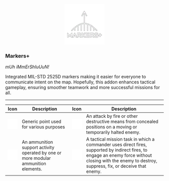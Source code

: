 <p align="center">
  <img width="128" height="128" src="https://github.com/0xBC13FE/ImageDatabase/blob/main/PNG/pluslogo.png">
</p>

### Markers+
*mUh iMmErShIuUuN!*

Integrated MIL-STD 2525D markers making it easier for everyone to communicate intent on the map. Hopefully, this addon enhances tactical gameplay, ensuring smoother teamwork and more successful missions for all.

---

Icon | Description | Icon | Description
---------- | ---------- | ---------- | ---------- 
![](https://github.com/0xBC13FE/ImageDatabase/blob/main/PNG/aapoint.png) | Generic point used for various purposes | ![](https://github.com/0xBC13FE/ImageDatabase/blob/main/PNG/ambush.png) | An attack by fire or other destructive means from concealed positions on a moving or temporarily halted enemy.
![](https://github.com/0xBC13FE/ImageDatabase/blob/main/PNG/ammopoint.png) | An ammunition support activity operated by one or more modular ammunition elements. | ![](https://github.com/0xBC13FE/ImageDatabase/blob/main/PNG/attackbyfire.png) | A tactical mission task in which a commander uses direct fires, supported by indirect fires, to engage an enemy force without closing with the enemy to destroy, suppress, fix, or deceive that enemy.
